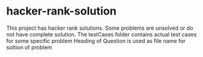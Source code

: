 # hacker-rank-solution
This project has hacker rank solutions. Some problems are unsolved or do not have complete solution.
The testCases folder contains actual test cases for some specific problem Heading of Question is used as file name for soltion of problem
